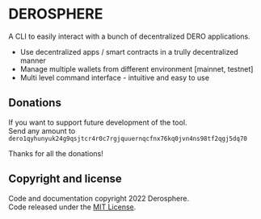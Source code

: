 # DEROSPHERE

A CLI to easily interact with a bunch of decentralized DERO applications.

- Use decentralized apps / smart contracts in a trully decentralized manner
- Manage multiple wallets from different environment [mainnet, testnet]
- Multi level command interface - intuitive and easy to use

## Donations

If you want to support future development of the tool.  
Send any amount to `dero1qyhunyuk24g9qsjtcr4r0c7rgjquuernqcfnx76kq0jvn4ns98tf2qgj5dq70`  

Thanks for all the donations!  

## Copyright and license

Code and documentation copyright 2022 Derosphere.  
Code released under the [MIT License](https://github.com/g45t345rt/derosphere/blob/master/LICENSE).
